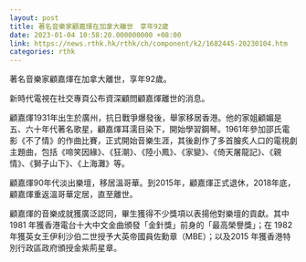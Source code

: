 ```yaml
---
layout: post
title: 著名音樂家顧嘉煇在加拿大離世　享年92歲
date: 2023-01-04 10:58:20.000000000 +08:00
link: https://news.rthk.hk/rthk/ch/component/k2/1682445-20230104.htm
categories: rthk
---
```


著名音樂家顧嘉煇在加拿大離世，享年92歲。

新時代電視在社交專頁公布資深顧問顧嘉煇離世的消息。

顧嘉煇1931年出生於廣州，抗日戰爭爆發後，舉家移居香港。他的家姐顧媚是五、六十年代著名歌星，顧嘉煇耳濡目染下，開始學習鋼琴。1961年參加邵氏電影《不了情》的作曲比賽，正式開始音樂生涯，其後創作了多首膾炙人口的電視劇主題曲，包括《啼笑因緣》、《狂潮》、《陸小鳳》、《家變》、《倚天屠龍記》、《親情》、《獅子山下》、《上海灘》等。 

顧嘉煇90年代淡出樂壇，移居溫哥華。到2015年，顧嘉煇正式退休，2018年底，顧嘉煇重返溫哥華定居，直至離世。 

顧嘉煇的音樂成就獲廣泛認同，畢生獲得不少獎項以表揚他對樂壇的貢獻。其中1981 年獲香港電台十大中文金曲頒發「金針獎」前身的「最高榮譽獎」；在 1982 年獲英女王伊利沙伯二世授予大英帝國員佐勳章（MBE）；以及2015 年獲香港特別行政區政府頒授金紫荊星章。
